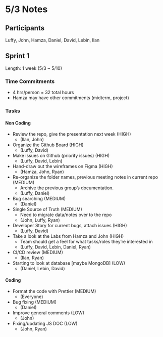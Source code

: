 # 5/3 Notes

## Participants
Luffy, John, Hamza, Daniel, David, Lebin, Ilan

## Sprint 1
Length: 1 week (5/3 ~ 5/10)

### Time Commitments
- 4 hrs/person = 32 total hours
- Hamza may have other commitments (midterm, project)

### Tasks

#### Non Coding
- Review the repo, give the presentation next week (HIGH)
  - (Ilan, John)
- Organize the Github Board (HIGH)
  - (Luffy, David)
- Make issues on Github (priority issues) (HIGH)
  - (Luffy, David, Lebin)
- Hand-draw out the wireframes on Figma (HIGH)
  - (Hamza, John, Ryan)
- Re-organize the folder names, previous meeting notes in current repo (MEDIUM)
  - Archive the previous group’s documentation.
  - (Luffy, Daniel)
- Bug searching (MEDIUM)
  - (Daniel)
- Single Source of Truth (MEDIUM)
  - Need to migrate data/notes over to the repo
  - (John, Luffy, Ryan)
- Developer Story for current bugs, attach issues (HIGH)
  - (Luffy, David)
- Take a look at the Labs from Hamza and John (HIGH)
  - Team should get a feel for what tasks/roles they’re interested in
  - (Luffy, David, Lebin, Daniel, Ryan)
- CI/CD review (MEDIUM)
  - (Ilan, Ryan)
- Starting to look at database [maybe MongoDB] (LOW)
  - (Daniel, Lebin, David)

#### Coding
- Format the code with Prettier (MEDIUM)
  - (Everyone)
- Bug fixing (MEDIUM)
  - (Daniel)
- Improve general comments (LOW)
  - (John)
- Fixing/updating JS DOC (LOW)
  - (John, Ryan)

